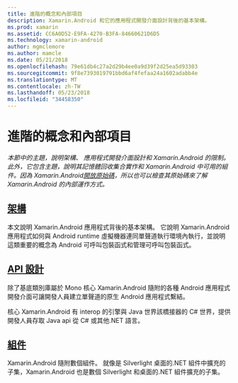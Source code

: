 ```yaml
---
title: 進階的概念和內部項目
description: Xamarin.Android 和它的應用程式開發介面設計背後的基本架構。
ms.prod: xamarin
ms.assetid: CC6A0D52-E9FA-4270-B3FA-84660621D6D5
ms.technology: xamarin-android
author: mgmclemore
ms.author: mamcle
ms.date: 05/21/2018
ms.openlocfilehash: 79e61db4c27a2d29b4ee0a9d39f2d25ea5d93303
ms.sourcegitcommit: 9f8e7393019791bbd6af4fefaa24a1602adabb4e
ms.translationtype: MT
ms.contentlocale: zh-TW
ms.lasthandoff: 05/23/2018
ms.locfileid: "34458350"
---
```

# <a name="advanced-concepts-and-internals"></a>進階的概念和內部項目

_本節中的主題，說明架構、 應用程式開發介面設計和 Xamarin.Android 的限制。此外，它包含主題，說明其記憶體回收集合實作和 Xamarin.Android 中可用的組件。因為 Xamarin.Android[開放原始碼](https://github.com/xamarin/xamarin-android)，所以也可以檢查其原始碼來了解 Xamarin.Android 的內部運作方式。_


##  <a name="architectureandroidinternalsarchitecturemd"></a>[架構](~/android/internals/architecture.md)

本文說明 Xamarin.Android 應用程式背後的基本架構。 它說明 Xamarin.Android 應用程式如何與 Android runtime 虛擬機器連同單聲道執行環境內執行，並說明這類重要的概念為 Android 可呼叫包裝函式和管理可呼叫包裝函式。 



##  <a name="api-designandroidinternalsapi-designmd"></a>[API 設計](~/android/internals/api-design.md)

除了基底類別庫屬於 Mono 核心 Xamarin.Android 隨附的各種 Android 應用程式開發介面可讓開發人員建立單聲道的原生 Android 應用程式繫結。

核心 Xamarin.Android 有 interop 的引擎與 Java 世界該橋接器的 C# 世界，提供開發人員存取 Java api 從 C# 或其他.NET 語言。



##  <a name="assembliescross-platforminternalsavailable-assembliesmd"></a>[組件](~/cross-platform/internals/available-assemblies.md)

Xamarin.Android 隨附數個組件。 就像是 Silverlight 桌面的.NET 組件中擴充的子集，Xamarin.Android 也是數個 Silverlight 和桌面的.NET 組件擴充的子集。 

